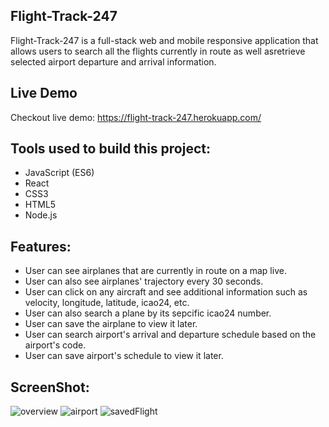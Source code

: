 Flight-Track-247
---
Flight-Track-247 is a full-stack web and mobile responsive application that allows users to search all the flights currently in route as well asretrieve selected airport departure and arrival information.   

Live Demo
--- 
Checkout live demo: https://flight-track-247.herokuapp.com/

Tools used to build this project:
---
* JavaScript (ES6)                                                                                                                  
* React                 
* CSS3
* HTML5
* Node.js


Features:
---
* User can see airplanes that are currently in route on a map live. 
* User can also see airplanes' trajectory every 30 seconds. 
* User can click on any aircraft and see additional information such as velocity, longitude, latitude, icao24, etc.
* User can also search a plane by its sepcific icao24 number.
* User can save the airplane to view it later. 
* User can search airport's arrival and departure schedule based on the airport's code. 
* User can save airport's schedule to view it later. 

ScreenShot:
---
![overview](https://user-images.githubusercontent.com/69870979/108433481-eb659d80-71fa-11eb-8841-57b57152eb48.png)
![airport](https://user-images.githubusercontent.com/69870979/108433514-f8828c80-71fa-11eb-9a1a-1bf6d9fccce9.png)
![savedFlight](https://user-images.githubusercontent.com/69870979/108433538-020bf480-71fb-11eb-8e9b-6fb6618afee9.png)
